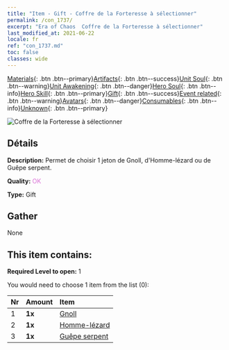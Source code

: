```yaml
---
title: "Item - Gift - Coffre de la Forteresse à sélectionner"
permalink: /con_1737/
excerpt: "Era of Chaos  Coffre de la Forteresse à sélectionner"
last_modified_at: 2021-06-22
locale: fr
ref: "con_1737.md"
toc: false
classes: wide
---
```

 [Materials](/ItemsFR/){: .btn .btn--primary}[Artifacts](/ItemsFR/Artifacts/){: .btn .btn--success}[Unit Soul](/ItemsFR/UnitSoul/){: .btn .btn--warning}[Unit Awakening](/ItemsFR/UnitAwakening/){: .btn .btn--danger}[Hero Soul](/ItemsFR/HeroSoul/){: .btn .btn--info}[Hero Skill](/ItemsFR/HeroSkill/){: .btn .btn--primary}[Gift](/ItemsFR/Gift/){: .btn .btn--success}[Event related](/ItemsFR/Events/){: .btn .btn--warning}[Avatars](/ItemsFR/Avatars/){: .btn .btn--danger}[Consumables](/ItemsFR/Consumables/){: .btn .btn--info}[Unknown](/ItemsFR/Unknown/){: .btn .btn--primary}

 ![Coffre de la Forteresse à sélectionner](/images/t/i_907353.png)

## Détails
 **Description:** Permet de choisir 1 jeton de Gnoll, d'Homme-lézard ou de Guêpe serpent.

 **Quality:** <span style="color: #DA70D6">OK</span>

 **Type:** Gift

## Gather

  None

## This item contains:

 **Required Level to open:** 1

 You would need to choose 1 item from the list (0):

  | Nr | Amount |     Item    |
  |:---|:-------|:------------|
  | 1 |  **1x** | [Gnoll](/ItemsFR/unt_253/) |  | 
  | 2 |  **1x** | [Homme-lézard](/ItemsFR/unt_254/) |  | 
  | 3 |  **1x** | [Guêpe serpent](/ItemsFR/unt_255/) |  | 

